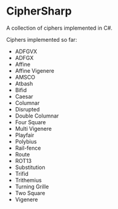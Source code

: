 # CipherSharp
A collection of ciphers implemented in C#.

Ciphers implemented so far:

- ADFGVX
- ADFGX
- Affine
- Affine Vigenere
- AMSCO
- Atbash
- Bifid
- Caesar
- Columnar
- Disrupted
- Double Columnar
- Four Square
- Multi Vigenere
- Playfair
- Polybius
- Rail-fence
- Route
- ROT13
- Substitution
- Trifid
- Trithemius
- Turning Grille
- Two Square
- Vigenere
